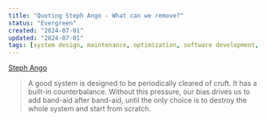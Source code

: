 ```yaml
---
title: "Quoting Steph Ango - What can we remove?"
status: "Evergreen"
created: "2024-07-01"
updated: "2024-07-01"
tags: [system design, maintenance, optimization, software development, technical debt]
---
```

[Steph Ango](https://stephango.com/remove)
> A good system is designed to be periodically cleared of cruft. It has a built-in counterbalance. Without this pressure, our bias drives us to add band-aid after band-aid, until the only choice is to destroy the whole system and start from scratch.
